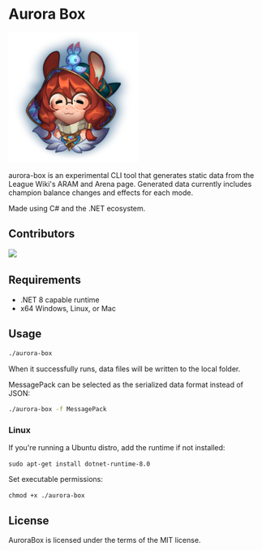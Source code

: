 # Aurora Box

![logo](./logo.png)

aurora-box is an experimental CLI tool that generates static data from the League Wiki's ARAM and Arena page. Generated data currently includes champion balance changes and effects for each mode.

Made using C# and the .NET ecosystem.

## Contributors

<a href="https://github.com/BlossomiShymae/AuroraBox/graphs/contributors">
  <img src="https://contrib.rocks/image?repo=BlossomiShymae/AuroraBox" />
</a>

## Requirements

- .NET 8 capable runtime
- x64 Windows, Linux, or Mac

## Usage

```bash
./aurora-box
```

When it successfully runs, data files will be written to the local folder. 

MessagePack can be selected as the serialized data format instead of JSON:

```bash
./aurora-box -f MessagePack
```

### Linux

If you're running a Ubuntu distro, add the runtime if not installed:

```sudo apt-get install dotnet-runtime-8.0```

Set executable permissions:

```chmod +x ./aurora-box```

## License

AuroraBox is licensed under the terms of the MIT license.